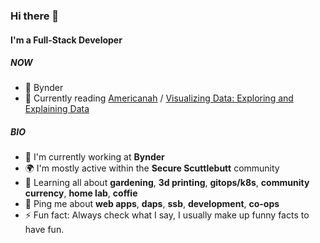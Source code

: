 ### Hi there 👋

#### I'm a Full-Stack Developer

##### NOW
- 📂 Bynder
- 💬 Currently reading [Americanah](https://en.wikipedia.org/wiki/Americanah) / [Visualizing Data: Exploring and Explaining Data](https://www.oreilly.com/library/view/visualizing-data/9780596514556/)

##### BIO

- 🏢 I'm currently working at **Bynder**
- 🌍 I'm mostly active within the **Secure Scuttlebutt** community
- 🌱 Learning all about **gardening**, **3d printing**, **gitops/k8s**, **community currency**, **home lab**, **coffie**
- 💬 Ping me about **web apps**, **daps**, **ssb**, **development**, **co-ops**
- ⚡️ Fun fact: Always check what I say, I usually make up funny facts to have fun.
